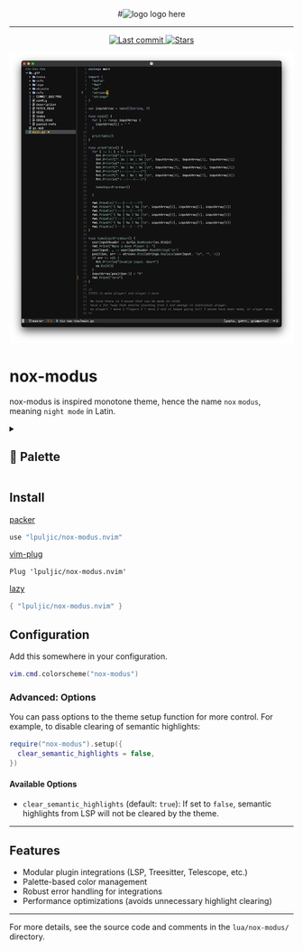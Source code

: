 <div align="center">

#![logo]()
logo here

</div>

---

<div align="center"><p>
    <a href="https://github.com/lpuljic/nox-modus.nvim/pulse">
      <img alt="Last commit" src="https://img.shields.io/github/last-commit/lpuljic/nox-modus.nvim?style=for-the-badge&logo=starship&color=98c379&logoColor=D9E0EE&labelColor=302D41"/>
    </a>
    <a href="https://github.com/lpuljic/nox-modus.nvim/stargazers">
      <img alt="Stars" src="https://img.shields.io/github/stars/lpuljic/nox-modus.nvim?style=for-the-badge&logo=starship&color=c678dd&logoColor=D9E0EE&labelColor=302D41" />
    </a>
</div>

![Preview](./image/nox-modus.png)

# nox-modus

nox-modus is inspired monotone theme, hence the name `nox` `modus`, meaning `night mode` in Latin.

<details>
<summary><h2>🎨 Palette</h2></summary>

<table>
  <thead>
    <tr>
      <th>Name</th>
      <th>Color</th>
      <th>Hex</th>
    </tr>
  </thead>
  <tbody>
    <tr><td>bg</td><td style="background:#111111;width:60px;"></td><td>#111111</td></tr>
    <tr><td>base</td><td style="background:#e4e4e4;width:60px;"></td><td>#e4e4e4</td></tr>
    <tr><td>dark</td><td style="background:#151515;width:60px;"></td><td>#151515</td></tr>
    <tr><td>dawn</td><td style="background:#a0a0a0;width:60px;"></td><td>#a0a0a0</td></tr>
    <tr><td>ash_grey</td><td style="background:#b6b6b5;width:60px;"></td><td>#b6b6b5</td></tr>
    <tr><td>gravel</td><td style="background:#494949;width:60px;"></td><td>#494949</td></tr>
    <tr><td>warm_grey</td><td style="background:#8c8c8c;width:60px;"></td><td>#666666</td></tr>
    <tr><td>cascade</td><td style="background:#88afa2;width:60px;"></td><td>#88afa2</td></tr>
    <tr><td>monsoon</td><td style="background:#719597;width:60px;"></td><td>#719597</td></tr>
    <tr><td>olivine</td><td style="background:#97BC62;width:60px;"></td><td>#97BC62</td></tr>
    <tr><td>aluminium</td><td style="background:#AbAbAf;width:60px;"></td><td>#AbAbAf</td></tr>
    <tr><td>gun_powder</td><td style="background:#415062;width:60px;"></td><td>#415062</td></tr>
    <tr><td>grey_chateau</td><td style="background:#96a6c8;width:60px;"></td><td>#96a6c8</td></tr>
    <tr><td>zeus</td><td style="background:#232323;width:60px;"></td><td>#232323</td></tr>
    <tr><td>celestial_blue</td><td style="background:#569CD6;width:60px;"></td><td>#569CD6</td></tr>
    <tr><td>purple</td><td style="background:#B180D7;width:60px;"></td><td>#B180D7</td></tr>
    <tr><td>red</td><td style="background:#da3633;width:60px;"></td><td>#da3633</td></tr>
    <tr><td>mocha</td><td style="background:#A47663;width:60px;"></td><td>#A47663</td></tr>
    <tr><td>orange</td><td style="background:#F3701E;width:60px;"></td><td>#F3701E</td></tr>
    <tr><td>sunglow</td><td style="background:#FAC03B;width:60px;"></td><td>#FAC03B</td></tr>
    <tr><td>golden_glow</td><td style="background:#FCE094;width:60px;"></td><td>#FCE094</td></tr>
    <tr><td>git.DiffAdd</td><td style="background:#294841;width:60px;"></td><td>#294841</td></tr>
    <tr><td>git.DiffDelete</td><td style="background:#6A2835;width:60px;"></td><td>#6A2835</td></tr>
    <tr><td>git.DiffChange</td><td style="background:#49423C;width:60px;"></td><td>#49423C</td></tr>
    <tr><td>git.DiffText</td><td style="background:#C5630C;width:60px;"></td><td>#C5630C</td></tr>
    <tr><td>diagnostics.DiagnosticError</td><td style="background:#be7c7d;width:60px;"></td><td>#be7c7d</td></tr>
    <tr><td>diagnostics.DiagnosticWarn</td><td style="background:#aa8a69;width:60px;"></td><td>#aa8a69</td></tr>
  </tbody>
</table>

</details>

## Install

[packer](https://github.com/wbthomason/packer.nvim)

```lua
use "lpuljic/nox-modus.nvim"
```

[vim-plug](https://github.com/junegunn/vim-plug)

```vim
Plug 'lpuljic/nox-modus.nvim'
```

[lazy](https://github.com/folke/lazy.nvim)

```lua
{ "lpuljic/nox-modus.nvim" }
```

## Configuration

Add this somewhere in your configuration.

```lua
vim.cmd.colorscheme("nox-modus")
```

### Advanced: Options

You can pass options to the theme setup function for more control. For example, to disable clearing of semantic highlights:

```lua
require("nox-modus").setup({
  clear_semantic_highlights = false,
})
```

#### Available Options
- `clear_semantic_highlights` (default: `true`): If set to `false`, semantic highlights from LSP will not be cleared by the theme.

---

## Features
- Modular plugin integrations (LSP, Treesitter, Telescope, etc.)
- Palette-based color management
- Robust error handling for integrations
- Performance optimizations (avoids unnecessary highlight clearing)

---

For more details, see the source code and comments in the `lua/nox-modus/` directory.
